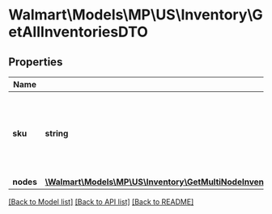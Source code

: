 # Walmart\Models\MP\US\Inventory\GetAllInventoriesDTO

## Properties

Name | Type | Description | Notes
------------ | ------------- | ------------- | -------------
**sku** | **string** | An arbitrary alphanumeric unique ID, specified by the seller, which identifies each item. | [optional]
**nodes** | [**\Walmart\Models\MP\US\Inventory\GetMultiNodeInventoryForAllSkuAndAllShipNodes200ResponseElementsInventoriesInnerNodesInner[]**](GetMultiNodeInventoryForAllSkuAndAllShipNodes200ResponseElementsInventoriesInnerNodesInner.md) |  | [optional]


[[Back to Model list]](./) [[Back to API list]](../../../../../README.md#supported-apis) [[Back to README]](../../../../../README.md)
